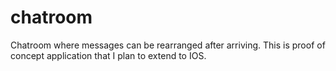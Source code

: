 # chatroom
Chatroom where messages can be rearranged after arriving. This is proof of concept application that I plan to extend to IOS.
